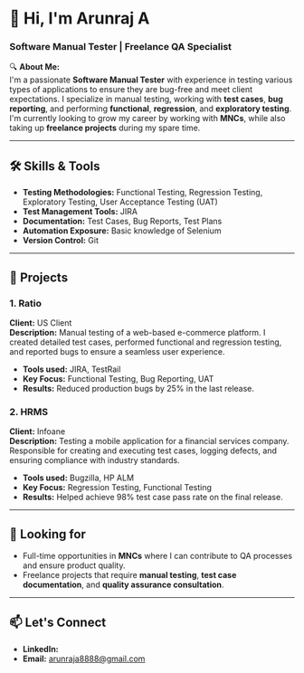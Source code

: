 # 👋 **Hi, I'm Arunraj A**  
### Software Manual Tester | Freelance QA Specialist

🔍 **About Me:**  
I'm a passionate **Software Manual Tester** with experience in testing various types of applications to ensure they are bug-free and meet client expectations. I specialize in manual testing, working with **test cases**, **bug reporting**, and performing **functional**, **regression**, and **exploratory testing**.  
I'm currently looking to grow my career by working with **MNCs**, while also taking up **freelance projects** during my spare time.

---

## 🛠️ **Skills & Tools**
- **Testing Methodologies:** Functional Testing, Regression Testing, Exploratory Testing, User Acceptance Testing (UAT)
- **Test Management Tools:** JIRA
- **Documentation:** Test Cases, Bug Reports, Test Plans
- **Automation Exposure:** Basic knowledge of Selenium
- **Version Control:** Git

---

## 📂 **Projects**

### 1. Ratio  
**Client:** US Client  
**Description:** Manual testing of a web-based e-commerce platform. I created detailed test cases, performed functional and regression testing, and reported bugs to ensure a seamless user experience.  
- **Tools used:** JIRA, TestRail  
- **Key Focus:** Functional Testing, Bug Reporting, UAT  
- **Results:** Reduced production bugs by 25% in the last release.

### 2. HRMS  
**Client:** Infoane  
**Description:** Testing a mobile application for a financial services company. Responsible for creating and executing test cases, logging defects, and ensuring compliance with industry standards.  
- **Tools used:** Bugzilla, HP ALM  
- **Key Focus:** Regression Testing, Functional Testing  
- **Results:** Helped achieve 98% test case pass rate on the final release.

---

## 🚀 **Looking for**
- Full-time opportunities in **MNCs** where I can contribute to QA processes and ensure product quality.
- Freelance projects that require **manual testing**, **test case documentation**, and **quality assurance consultation**.

---

## 📫 **Let's Connect**
- **LinkedIn:** 
- **Email:** arunraja8888@gmail.com
